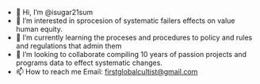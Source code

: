 - 👋 Hi, I’m @isugar21sum
- 👀 I’m interested in sprocesion of systematic failers effects on value human equity.
- 🌱 I’m currently learning the proceses and procedures to policy and rules and regulations that admin them
- 💞️ I’m looking to collaborate compiling 10 years of passion projects and programs data to effect systematic changes.
- 📫 How to reach me Email: firstglobalcultist@gmail.com

<!---
isugar21sum/isugar21sum is a ✨ special ✨ repository because its `README.md` (this file) appears on your GitHub profile.
You can click the Preview link to take a look at your changes.
--->
